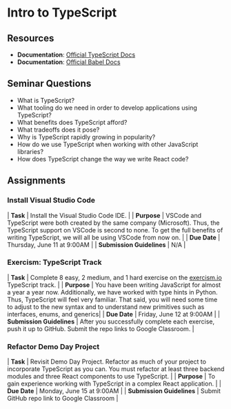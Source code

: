 # Intro to TypeScript 

## Resources
* **Documentation**: [Official TypeScript Docs](https://www.typescriptlang.org/)
* **Documentation**: [Official Babel Docs](https://babeljs.io/docs/en/)

## Seminar Questions
* What is TypeScript?
* What tooling do we need in order to develop applications using TypeScript?
* What benefits does TypeScript afford?
* What tradeoffs does it pose?
* Why is TypeScript rapidly growing in popularity?
* How do we use TypeScript when working with other JavaScript libraries?
* How does TypeScript change the way we write React code?

## Assignments
### Install Visual Studio Code 
| **Task** | Install the Visual Studio Code IDE. |
| **Purpose** | VSCode and TypeScript were both created by the same company (Microsoft). Thus, the TypeScript support on VSCode is second to none. To get the full benefits of writing TypeScript, we will all be using VSCode from now on. |
| **Due Date** | Thursday, June 11 at 9:00AM |
| **Submission Guidelines** | N/A |

### Exercism: TypeScript Track
| **Task** | Complete 8 easy, 2 medium, and 1 hard exercise on the [exercism.io](https://exercism.io) TypeScript track. |
| **Purpose** | You have been writing JavaScript for almost a year a year now. Additionally, we have worked with type hints in Python. Thus, TypeScript will feel very familiar. That said, you will need some time to adjust to the new syntax and to understand new primitives such as interfaces, enums, and generics|
| **Due Date** | Friday, June 12 at 9:00AM |
| **Submission Guidelines** | After you successfully complete each exercise, push it up to GitHub. Submit the repo links to Google Classroom. |

### Refactor Demo Day Project
| **Task** | Revisit Demo Day Project. Refactor as much of your project to incorporate TypeScript as you can. You must refactor at least three backend modules and three React components to use TypeScript. |
| **Purpose** | To gain experience working with TypeScript in a complex React application. |
| **Due Date** | Monday, June 15 at 9:00AM |
| **Submission Guidelines** | Submit GitHub repo link to Google Classroom |

